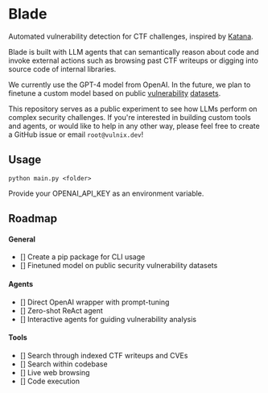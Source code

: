 # Blade 

Automated vulnerability detection for CTF challenges, inspired by [Katana](https://github.com/JohnHammond/katana).

Blade is built with LLM agents that can semantically reason about code and invoke external actions such as browsing past CTF writeups or digging into source code of internal libraries. 

We currently use the GPT-4 model from OpenAI. In the future, we plan to finetune a custom model based on public [vulnerability](https://arxiv.org/pdf/2304.00409.pdf) [datasets](https://www.inf.u-szeged.hu/~ferenc/papers/JSVulnerabilityDataSet/).

This repository serves as a public experiment to see how LLMs perform on complex security challenges. If you're interested in building custom tools and agents, or would like to help in any other way, please feel free to create a GitHub issue or email `root@vulnix.dev`!

## Usage

`python main.py <folder>`

Provide your OPENAI_API_KEY as an environment variable.

## Roadmap
#### General
- [] Create a pip package for CLI usage
- [] Finetuned model on public security vulnerability datasets

#### Agents
- [] Direct OpenAI wrapper with prompt-tuning
- [] Zero-shot ReAct agent
- [] Interactive agents for guiding vulnerability analysis

#### Tools
- [] Search through indexed CTF writeups and CVEs
- [] Search within codebase
- [] Live web browsing
- [] Code execution
